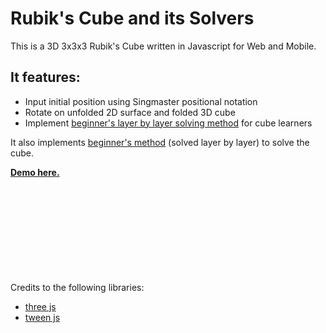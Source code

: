 # Rubik's Cube and its Solvers

This is a 3D 3x3x3 Rubik's Cube written in Javascript for Web and Mobile. 


## It features: 
* Input initial position using Singmaster positional notation
* Rotate on unfolded 2D surface and folded 3D cube
* Implement [beginner's layer by layer solving method](https://ruwix.com/the-rubiks-cube/how-to-solve-the-rubiks-cube-beginners-method/) for cube learners


It also implements [beginner's method](https://ruwix.com/the-rubiks-cube/how-to-solve-the-rubiks-cube-beginners-method/) (solved layer by layer) to solve the cube.





**[Demo here.](http://ligangwang.github.io/rubikscube/)**
<br/>
<br/>
<br/>
<br/>
<br/>
<br/>
<br/>
<br/>
<br/>
<br/>

Credits to the following libraries:
* [three js](https://github.com/mrdoob/three.js/)
* [tween js](https://github.com/tweenjs/tween.js/)
